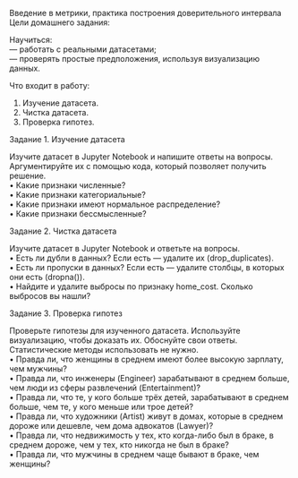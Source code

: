 Введение в метрики, практика построения доверительного интервала
Цели домашнего задания:  

Научиться:  
— работать с реальными датасетами;  
— проверять простые предположения, используя визуализацию данных.


Что входит в работу:  
1. Изучение датасета.  
2. Чистка датасета.  
3. Проверка гипотез.  

Задание 1. Изучение датасета

Изучите датасет в Jupyter Notebook и напишите ответы на вопросы. Аргументируйте их с помощью кода, который позволяет получить решение.  
• Какие признаки численные?  
• Какие признаки категориальные?  
• Какие признаки имеют нормальное распределение?  
• Какие признаки бессмысленные?  

Задание 2. Чистка датасета

Изучите датасет в Jupyter Notebook и ответьте на вопросы.  
• Есть ли дубли в данных? Если есть — удалите их (drop_duplicates).  
• Есть ли пропуски в данных? Если есть — удалите столбцы, в которых они есть (dropna()).  
• Найдите и удалите выбросы по признаку home_cost. Сколько выбросов вы нашли?  

Задание 3. Проверка гипотез

Проверьте гипотезы для изученного датасета. Используйте визуализацию, чтобы доказать их. Обоснуйте свои ответы. Статистические методы использовать не нужно.  
• Правда ли, что женщины в среднем имеют более высокую зарплату, чем мужчины?  
• Правда ли, что инженеры (Engineer) зарабатывают в среднем больше, чем люди из сферы развлечений (Entertainment)?  
• Правда ли, что те, у кого больше трёх детей, зарабатывают в среднем больше, чем те, у кого меньше или трое детей?  
• Правда ли, что художники (Artist) живут в домах, которые в среднем дороже или дешевле, чем дома адвокатов (Lawyer)?  
• Правда ли, что недвижимость у тех, кто когда-либо был в браке, в среднем дороже, чем у тех, кто никогда не был в браке?  
• Правда ли, что мужчины в среднем чаще бывают в браке, чем женщины?  
